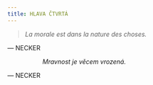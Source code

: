```yaml
---
title: HLAVA ČTVRTÁ
---
```


> _La morale est dans la nature des choses._

— NECKER

                    _Mravnost je věcem vrozená._

— NECKER
